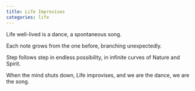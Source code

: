 ```yaml
---
title: Life Improvises
categories: life
---
```

Life well-lived
is a dance,
a spontaneous song.

Each note grows
from the one before,
branching unexpectedly.

Step follows step
in endless possibility,
in infinite curves
of Nature and Spirit.

When the mind shuts down,
Life improvises,
and we are the dance,
we are the song.
